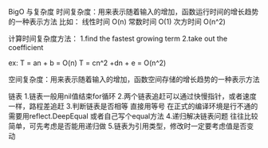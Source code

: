 BigO 与复杂度
时间复杂度：用来表示随着输入的增加，函数运行时间的增长趋势的一种表示方法
比如：
线性时间 O(n)
常数时间 O(1)
次方时间 O(n^2)

计算时间复杂度方法：
1.find the fastest growing term
2.take out the coefficient

ex:
T = an + b = O(n)
T = cn^2 +dn + e = O(n^2)


空间复杂度：用来表示随着输入的增加，函数空间存储的增长趋势的一种表示方法


链表
1.链表一般用nil值结束for循环
2.两个链表追赶可以通过快慢指针，或者速度一样，路程差追赶
3.判断链表是否相等 直接用等号 在正式的编译环境是行不通的 需要用reflect.DeepEqual 或者自己写个equal方法
4.递归解决链表问题 往往比较简单，可先考虑是否能用递归做
5.链表为引用类型，修改时一定要考虑值是否变动
